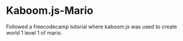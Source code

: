 # Kaboom.js-Mario
Followed a freecodecamp tutorial where kaboom.js was used to create world 1 level 1 of mario.
